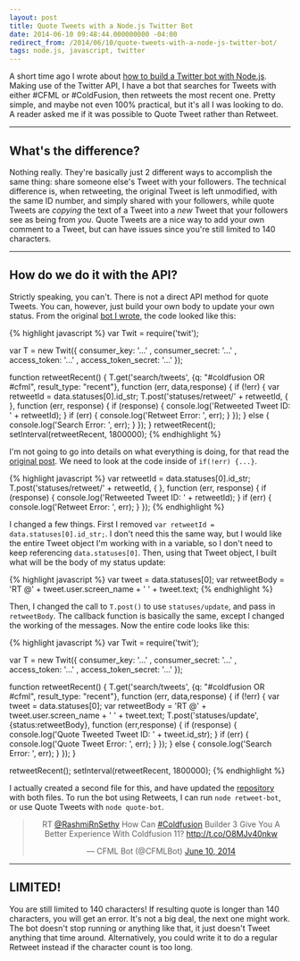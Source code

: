 ```yaml
---
layout: post
title: Quote Tweets with a Node.js Twitter Bot
date: 2014-06-10 09:48:44.000000000 -04:00
redirect_from: /2014/06/10/quote-tweets-with-a-node-js-twitter-bot/
tags: node.js, javascript, twitter
---
```

A short time ago I wrote about [how to build a Twitter bot with Node.js](/blog/2014/05/09/build-a-twitter-bot-with-node-js/). Making use of the Twitter API, I have a bot that searches for Tweets with either #CFML or #ColdFusion, then retweets the most recent one. Pretty simple, and maybe not even 100% practical, but it's all I was looking to do. A reader asked me if it was possible to Quote Tweet rather than Retweet.

___

## What's the difference?
Nothing really. They're basically just 2 different ways to accomplish the same thing: share someone else's Tweet with your followers. The technical difference is, when retweeting, the original Tweet is left unmodified, with the same ID number, and simply shared with your followers, while quote Tweets are *copying* the text of a Tweet into a *new* Tweet that your followers see as being from *you*. Quote Tweets are a nice way to add your own comment to a Tweet, but can have issues since you're still limited to 140 characters.

___

## How do we do it with the API?
Strictly speaking, you can't. There is not a direct API method for quote Tweets. You can, however, just build your own body to update your own status. From the original [bot I wrote](/blog/2014/05/09/build-a-twitter-bot-with-node-js/), the code looked like this:

{% highlight javascript %}
var Twit = require('twit');

var T = new Twit({
    consumer_key: '...'
    , consumer_secret: '...'
    , access_token: '...'
    , access_token_secret: '...'
});

function retweetRecent() {
    T.get('search/tweets', {q: "#coldfusion OR #cfml", result_type: "recent"}, function (err, data,response) {
        if (!err) {
            var retweetId = data.statuses[0].id_str;
            T.post('statuses/retweet/' + retweetId, { }, function (err, response) {
                if (response) {
                    console.log('Retweeted Tweet ID: ' + retweetId);
                }
                if (err) {
                    console.log('Retweet Error: ', err);
                }
            });
        } else {
            console.log('Search Error: ', err);
        }
    });
}
retweetRecent();
setInterval(retweetRecent, 1800000);
{% endhighlight %}

I'm not going to go into details on what everything is doing, for that read the [original post](/blog/2014/05/09/build-a-twitter-bot-with-node-js/). We need to look at the code inside of `if(!err) {...}`.


{% highlight javascript %}
var retweetId = data.statuses[0].id_str;
T.post('statuses/retweet/' + retweetId, { }, function (err, response) {
    if (response) {
        console.log('Retweeted Tweet ID: ' + retweetId);
    }
    if (err) {
        console.log('Retweet Error: ', err);
    }
});
{% endhighlight %}

I changed a few things. First I removed `var retweetId = data.statuses[0].id_str;`. I don't need this the same way, but I would like the entire Tweet object I'm working with in a variable, so I don't need to keep referencing `data.statuses[0]`. Then, using that Tweet object, I built what will be the body of my status update:

{% highlight javascript %}
var tweet = data.statuses[0];
var retweetBody = 'RT @' + tweet.user.screen_name + ' ' + tweet.text;
{% endhighlight %}


Then, I changed the call to `T.post()` to use `statuses/update`, and pass in `retweetBody`. The callback function is basically the same, except I changed the working of the messages. Now the entire code looks like this:

{% highlight javascript %}
var Twit = require('twit');

var T = new Twit({
    consumer_key: '...'
    , consumer_secret: '...'
    , access_token: '...'
    , access_token_secret: '...'
});

function retweetRecent() {
    T.get('search/tweets', {q: "#coldfusion OR #cfml", result_type: "recent"}, function (err, data,response) {
        if (!err) {
            var tweet = data.statuses[0];
            var retweetBody = 'RT @' + tweet.user.screen_name + ' ' + tweet.text;
            T.post('statuses/update',{status:retweetBody}, function (err,response) {
                if (response) {
                    console.log('Quote Tweeted Tweet ID: ' + tweet.id_str);
                }
                if (err) {
                    console.log('Quote Tweet Error: ', err);
                }
            });
        } else {
            console.log('Search Error: ', err);
        }
    });
}

retweetRecent();
setInterval(retweetRecent, 1800000);
{% endhighlight %}


I actually created a second file for this, and have updated the [repository](https://github.com/MarkRabey/node-twitter-bot"target="_blank) with both files. To run the bot using Retweets, I can run `node retweet-bot`, or use Quote Tweets with `node quote-bot`.

<blockquote class="twitter-tweet" lang="en" align="center"><p>RT <a href="https://twitter.com/RashmiRnSethy">@RashmiRnSethy</a> How Can <a href="https://twitter.com/search?q=%23Coldfusion&amp;src=hash">#Coldfusion</a> Builder 3 Give You A Better Experience With Coldfusion 11? <a href="http://t.co/O8MJv40nkw">http://t.co/O8MJv40nkw</a></p>&mdash; CFML Bot (@CFMLBot) <a href="https://twitter.com/CFMLBot/statuses/476352651383554048">June 10, 2014</a></blockquote>
<script async src="//platform.twitter.com/widgets.js" charset="utf-8"></script>

___

## LIMITED!
You are still limited to 140 characters! If resulting quote is longer than 140 characters, you will get an error. It's not a big deal, the next one might work. The bot doesn't stop running or anything like that, it just doesn't Tweet anything that time around. Alternatively, you could write it to do a regular Retweet instead if the character count is too long.
